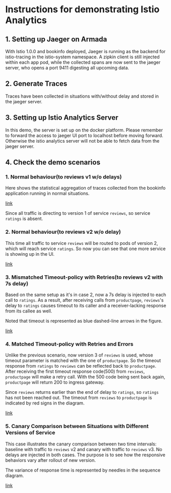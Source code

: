 # Instructions for demonstrating Istio Analytics

## 1. Setting up Jaeger on Armada
With Istio 1.0.0 and bookinfo deployed, Jaeger is running as the backend for istio-tracing in the istio-system namespace. A zipkin client is still injected within each app pod, while the collected spans are now sent to the jaeger server, who opens a port 9411 digesting all upcoming data. 

## 2. Generate Traces
Traces have been collected in situations with/without delay and stored in the jaeger server.

## 3. Setting up Istio Analytics Server
In this demo, the server is set up on the docker platform. Please remember to forward the access to jaeger UI port to localhost before moving forward. Otherwise the istio analytics server will not be able to fetch data from the jaeger server.

## 4. Check the demo scenarios

### 1. Normal behaviour(to reviews v1 w/o delays)
Here shows the statistical aggregation of traces collected from the bookinfo application running in normal situations. 

[link](http://localhost:5555/uml5/sequence/flow/0/trace/0?start=2018-11-12T19:03:20.0Z&end=2018-11-12T19:03:25.0Z&max=500&auto=true)

Since all traffic is directing to version 1 of service `reviews`, so service `ratings` is absent.

### 2. Normal behaviour(to reviews v2 w/o delay)
This time all traffic to service `reviews` will be routed to pods of version 2, which will reach service `ratings`. So now you can see that one more service is showing up in the UI.

[link](http://localhost:5555/uml5/sequence/flow/0/trace/0?start=2018-11-12T19:04:30.0Z&end=2018-11-12T19:04:34.0Z&max=500&auto=true)

### 3. Mismatched Timeout-policy with Retries(to reviews v2 with 7s delay)
Based on the same setup as it's in case 2, now a 7s delay is injected to each call to `ratings`. As a result, after receiving calls from `productpage`, `reviews`'s delay to `ratings` causes timeout to its caller and a receiver-lacking response from its callee as well.

Noted that timeout is represented as blue dashed-line arrows in the figure.

[link](http://localhost:5555/uml5/sequence/flow/0/trace/0?start=2018-11-12T18:44:57.0Z&end=2018-11-12T18:47:00.0Z&max=500&auto=true)   

### 4. Matched Timeout-policy with Retries and Errors
Unlike the previous scenario, now version 3 of `reviews` is used, whose timeout parameter is matched with the one of `productpage`. So the timeout response from `ratings` to `reviews` can be reflected back to `productpage`. 
After receiving the first timeout response code(500) from `reviews`, `productpage` will make a retry call. With the 500 code being sent back again, `productpage` will return 200 to ingress gateway.

Since `reviews` returns earlier than the end of delay to `ratings`, so `ratings` has not been reached out. The timeout from `reviews` to `productpage` is indicated by red signs in the diagram.

 [link](http://localhost:5555/uml5/sequence/flow/0/trace/0?start=2018-11-12T18:56:01.0Z&end=2018-11-12T18:57:45.0Z&max=500&auto=true)   

### 5. Canary Comparison between Situations with Different Versions of Service
This case illustrates the canary comparison between two time intervals: baseline with traffic to `reviews` v2 and canary with traffic to `reviews` v3. No delays are injected in both cases. The purpose is to see how the responsive behaviors vary after rollout of new version. 

The variance of response time is represented by needles in the sequence diagram. 

[link](http://localhost:5555/canary/sequence/flow/0/trace/0?start=2018-11-12T19:04:30.0Z&end=2018-11-12T19:04:34.0Z&max=50&canaryStart=2018-11-12T19:05:22.0Z&canaryEnd=2018-11-12T19:05:26.0Z&canaryMax=500&auto=true)